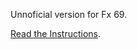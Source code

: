 Unnoficial version for Fx 69.

[Read the Instructions](https://github.com/xiaoxiaoflood/firefox-scripts/tree/master/extensions#instructions).
